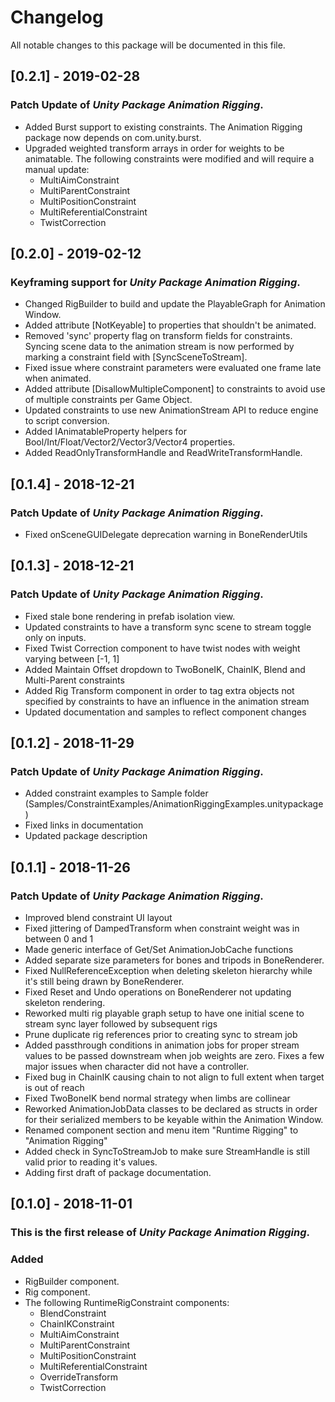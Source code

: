 # Changelog
All notable changes to this package will be documented in this file.

<!--
## [0.2.2] - 2019-02-XX
### Patch Update of *Unity Package Animation Rigging*.
- Added dependency on Burst package to optimize all rigging constraint jobs.
-->

## [0.2.1] - 2019-02-28
### Patch Update of *Unity Package Animation Rigging*.
- Added Burst support to existing constraints.  The Animation Rigging package now depends on com.unity.burst.
- Upgraded weighted transform arrays in order for weights to be animatable.  The following constraints were modified and will require a manual update:
	- MultiAimConstraint
	- MultiParentConstraint
	- MultiPositionConstraint
	- MultiReferentialConstraint
	- TwistCorrection

## [0.2.0] - 2019-02-12

### Keyframing support for *Unity Package Animation Rigging*.
- Changed RigBuilder to build and update the PlayableGraph for Animation Window.
- Added attribute [NotKeyable] to properties that shouldn't be animated.
- Removed 'sync' property flag on transform fields for constraints. Syncing scene data to the animation stream is now performed by marking a constraint field with [SyncSceneToStream].
- Fixed issue where constraint parameters were evaluated one frame late when animated.
- Added attribute [DisallowMultipleComponent] to constraints to avoid use of multiple constraints per Game Object.
- Updated constraints to use new AnimationStream API to reduce engine to script conversion.
- Added IAnimatableProperty helpers for Bool/Int/Float/Vector2/Vector3/Vector4 properties. 
- Added ReadOnlyTransformHandle and ReadWriteTransformHandle.

## [0.1.4] - 2018-12-21

### Patch Update of *Unity Package Animation Rigging*.
- Fixed onSceneGUIDelegate deprecation warning in BoneRenderUtils

## [0.1.3] - 2018-12-21

### Patch Update of *Unity Package Animation Rigging*.
- Fixed stale bone rendering in prefab isolation view.
- Updated constraints to have a transform sync scene to stream toggle only on inputs.
- Fixed Twist Correction component to have twist nodes with weight varying between [-1, 1]
- Added Maintain Offset dropdown to TwoBoneIK, ChainIK, Blend and Multi-Parent constraints
- Added Rig Transform component in order to tag extra objects not specified by constraints to have an influence in the animation stream
- Updated documentation and samples to reflect component changes

## [0.1.2] - 2018-11-29

### Patch Update of *Unity Package Animation Rigging*.
- Added constraint examples to Sample folder (Samples/ConstraintExamples/AnimationRiggingExamples.unitypackage)
- Fixed links in documentation
- Updated package description

## [0.1.1] - 2018-11-26

### Patch Update of *Unity Package Animation Rigging*.
- Improved blend constraint UI layout
- Fixed jittering of DampedTransform when constraint weight was in between 0 and 1
- Made generic interface of Get/Set AnimationJobCache functions
- Added separate size parameters for bones and tripods in BoneRenderer.
- Fixed NullReferenceException when deleting skeleton hierarchy while it's still being drawn by BoneRenderer.
- Fixed Reset and Undo operations on BoneRenderer not updating skeleton rendering.
- Reworked multi rig playable graph setup to have one initial scene to stream sync layer followed by subsequent rigs
- Prune duplicate rig references prior to creating sync to stream job
- Added passthrough conditions in animation jobs for proper stream values to be passed downstream when job weights are zero. Fixes a few major issues when character did not have a controller.
- Fixed bug in ChainIK causing chain to not align to full extent when target is out of reach
- Fixed TwoBoneIK bend normal strategy when limbs are collinear
- Reworked AnimationJobData classes to be declared as structs in order for their serialized members to be keyable within the Animation Window. 
- Renamed component section and menu item "Runtime Rigging" to "Animation Rigging"
- Added check in SyncToStreamJob to make sure StreamHandle is still valid prior to reading it's values.
- Adding first draft of package documentation.

## [0.1.0] - 2018-11-01

### This is the first release of *Unity Package Animation Rigging*.
### Added
- RigBuilder component.
- Rig component.
- The following RuntimeRigConstraint components:
	- BlendConstraint
	- ChainIKConstraint
	- MultiAimConstraint
	- MultiParentConstraint
	- MultiPositionConstraint
	- MultiReferentialConstraint
	- OverrideTransform
	- TwistCorrection

